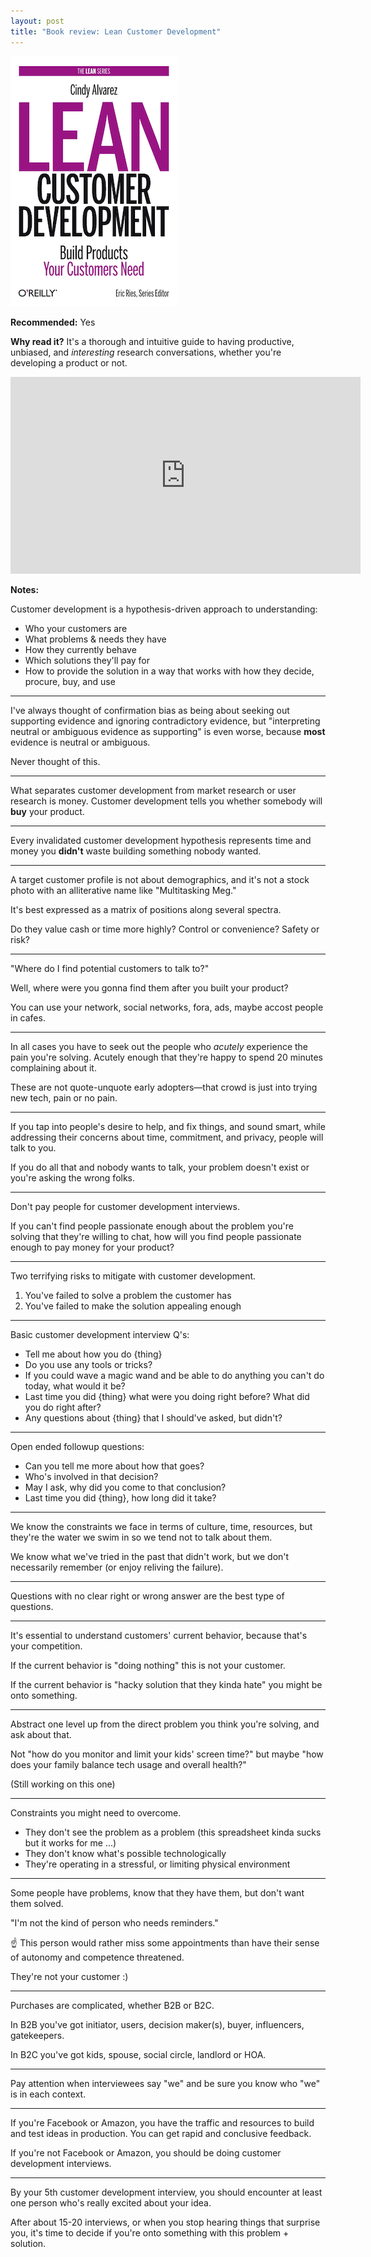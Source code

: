```yaml
---
layout: post
title: "Book review: Lean Customer Development"
---
```


[![lean customer development book cover](/images/lean-customer-development.png)](/images/lean-customer-development.png)

**Recommended:** Yes

**Why read it?** It's a thorough and intuitive guide to having productive, unbiased, and _interesting_ research conversations, whether you're developing a product or not.

<iframe width="560" height="315" src="https://www.youtube.com/embed/NkFmWgM_7L8" title="YouTube video player" frameborder="0" allow="accelerometer; autoplay; clipboard-write; encrypted-media; gyroscope; picture-in-picture; web-share" allowfullscreen></iframe>

**Notes:**

Customer development is a hypothesis-driven approach to understanding:

- Who your customers are
- What problems & needs they have
- How they currently behave
- Which solutions they'll pay for
- How to provide the solution in a way that works with how they decide, procure, buy, and use

---

I've always thought of confirmation bias as being about seeking out supporting evidence and ignoring contradictory evidence, but "interpreting neutral or ambiguous evidence as supporting" is even worse, because **most** evidence is neutral or ambiguous.

Never thought of this.

---

What separates customer development from market research or user research is money. Customer development tells you whether somebody will **buy** your product.

---

Every invalidated customer development hypothesis represents time and money you **didn't** waste building something nobody wanted.

---

A target customer profile is not about demographics, and it's not a stock photo with an alliterative name like "Multitasking Meg."

It's best expressed as a matrix of positions along several spectra.

Do they value cash or time more highly? Control or convenience? Safety or risk?

---

"Where do I find potential customers to talk to?"

Well, where were you gonna find them after you built your product?

You can use your network, social networks, fora, ads, maybe accost people in cafes.

---

In all cases you have to seek out the people who *acutely* experience the pain you're solving. Acutely enough that they're happy to spend 20 minutes complaining about it.

These are not quote-unquote early adopters—that crowd is just into trying new tech, pain or no pain.

---

If you tap into people's desire to help, and fix things, and sound smart, while addressing their concerns about time, commitment, and privacy, people will talk to you.

If you do all that and nobody wants to talk, your problem doesn't exist or you're asking the wrong folks.

---

Don't pay people for customer development interviews.

If you can't find people passionate enough about the problem you're solving that they're willing to chat, how will you find people passionate enough to pay money for your product?

---

Two terrifying risks to mitigate with customer development.

1. You've failed to solve a problem the customer has
2. You've failed to make the solution appealing enough

---

Basic customer development interview Q's:

- Tell me about how you do {thing}
- Do you use any tools or tricks?
- If you could wave a magic wand and be able to do anything you can't do today, what would it be?
- Last time you did {thing} what were you doing right before? What did you do right after?
- Any questions about {thing} that I should've asked, but didn't?

---

Open ended followup questions:

- Can you tell me more about how that goes?
- Who's involved in that decision?
- May I ask, why did you come to that conclusion?
- Last time you did {thing}, how long did it take?

---

We know the constraints we face in terms of culture, time, resources, but they're the water we swim in so we tend not to talk about them.

We know what we've tried in the past that didn't work, but we don't necessarily remember (or enjoy reliving the failure).

---

Questions with no clear right or wrong answer are the best type of questions.

---

It's essential to understand customers' current behavior, because that's your competition.

If the current behavior is "doing nothing" this is not your customer.

If the current behavior is "hacky solution that they kinda hate" you might be onto something.

---

Abstract one level up from the direct problem you think you're solving, and ask about that.

Not "how do you monitor and limit your kids' screen time?" but maybe "how does your family balance tech usage and overall health?"

(Still working on this one)

---

Constraints you might need to overcome.

- They don't see the problem as a problem (this spreadsheet kinda sucks but it works for me ...)
- They don't know what's possible technologically
- They're operating in a stressful, or limiting physical environment

---

Some people have problems, know that they have them, but don't want them solved.

"I'm not the kind of person who needs reminders."

☝️ This person would rather miss some appointments than have their sense of autonomy and competence threatened.

They're not your customer :)

---

Purchases are complicated, whether B2B or B2C.

In B2B you've got initiator, users, decision maker(s), buyer, influencers, gatekeepers.

In B2C you've got kids, spouse, social circle, landlord or HOA.

---

Pay attention when interviewees say "we" and be sure you know who "we" is in each context.

---

If you're Facebook or Amazon, you have the traffic and resources to build and test ideas in production. You can get rapid and conclusive feedback.

If you're not Facebook or Amazon, you should be doing customer development interviews.

---

By your 5th customer development interview, you should encounter at least one person who's really excited about your idea.

After about 15-20 interviews, or when you stop hearing things that surprise you, it's time to decide if you're onto something with this problem + solution.
